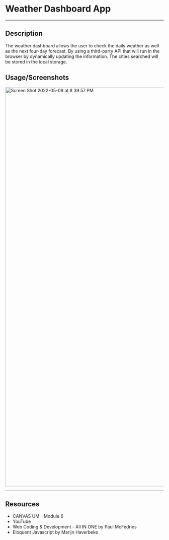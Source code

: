 # Weather Dashboard App
---
## Description
The weather dashboard allows the user to check the daily weather as well as the next four-day forecast.
By using a third-party API that will run in the browser by dynamically updating the information.
The cities searched will be stored in the local storage.

## Usage/Screenshots
<img width="1268" alt="Screen Shot 2022-05-09 at 8 39 57 PM" src="https://user-images.githubusercontent.com/93743349/167521403-4ab531a5-5023-4548-92d2-a5d07335e751.png">

--- 

## Resources
- CANVAS UM - Module 6
- YouTube
- Web Coding & Development - All IN ONE by Paul McFedries
- Eloquent Javascript by Marijn Haverbeke
 